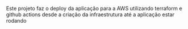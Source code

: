 Este projeto faz o deploy da aplicação para a AWS utilizando terraform e github actions desde a criação da infraestrutura até a aplicação estar rodando
